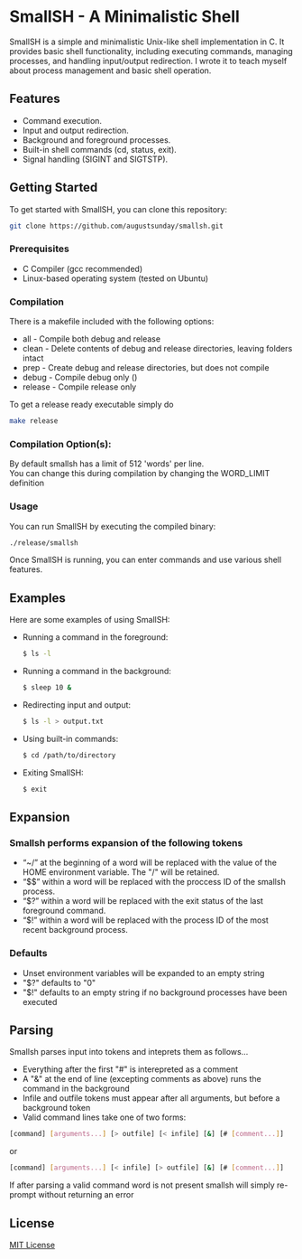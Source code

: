 # SmallSH - A Minimalistic Shell

SmallSH is a simple and minimalistic Unix-like shell implementation in C. It provides basic shell functionality, including executing commands, managing processes, and handling input/output redirection. I wrote it to teach myself about process management and basic shell operation.

## Features

- Command execution.
- Input and output redirection.
- Background and foreground processes.
- Built-in shell commands (cd, status, exit).
- Signal handling (SIGINT and SIGTSTP).

## Getting Started

To get started with SmallSH, you can clone this repository:

```bash
git clone https://github.com/augustsunday/smallsh.git
```

### Prerequisites

- C Compiler (gcc recommended)
- Linux-based operating system (tested on Ubuntu)

### Compilation

There is a makefile included with the following options:
* all - Compile both debug and release
* clean - Delete contents of debug and release directories, leaving folders intact
* prep - Create debug and release directories, but does not compile
* debug - Compile debug only ()
* release - Compile release only

To get a release ready executable simply do
```bash
make release
```

### Compilation Option(s):
By default smallsh has a limit of 512 'words' per line.
<br>You can change this during compilation by changing the WORD_LIMIT definition

### Usage

You can run SmallSH by executing the compiled binary:

```bash
./release/smallsh
```

Once SmallSH is running, you can enter commands and use various shell features.

## Examples

Here are some examples of using SmallSH:

- Running a command in the foreground:
  ```bash
  $ ls -l
  ```

- Running a command in the background:
  ```bash
  $ sleep 10 &
  ```

- Redirecting input and output:
  ```bash
  $ ls -l > output.txt
  ```

- Using built-in commands:
  ```bash
  $ cd /path/to/directory
  ```

- Exiting SmallSH:
  ```bash
  $ exit
  ```

## Expansion
### Smallsh performs expansion of the following tokens 
* “~/” at the beginning of a word will be replaced with the value of the HOME environment variable. The "/" will be retained.
* “$$” within a word will be replaced with the proccess ID of the smallsh process.
* “$?” within a word will be replaced with the exit status of the last foreground command.
* “$!” within a word will be replaced with the process ID of the most recent background process.
### Defaults
* Unset environment variables will be expanded to an empty string
* "$?" defaults to "0"
* "$!" defaults to an empty string if no background processes have been executed

## Parsing
Smallsh parses input into tokens and inteprets them as follows...
* Everything after the first "#" is interepreted as a comment
* A "&" at the end of line (excepting comments as above) runs the command in the background
* Infile and outfile tokens must appear after all arguments, but before a background token
* Valid command lines take one of two forms:
```bash
[command] [arguments...] [> outfile] [< infile] [&] [# [comment...]]
```
or
```bash
[command] [arguments...] [< infile] [> outfile] [&] [# [comment...]]
```
If after parsing a valid command word is not present smallsh will simply re-prompt without returning an error

## License
[MIT License](LICENSE)




